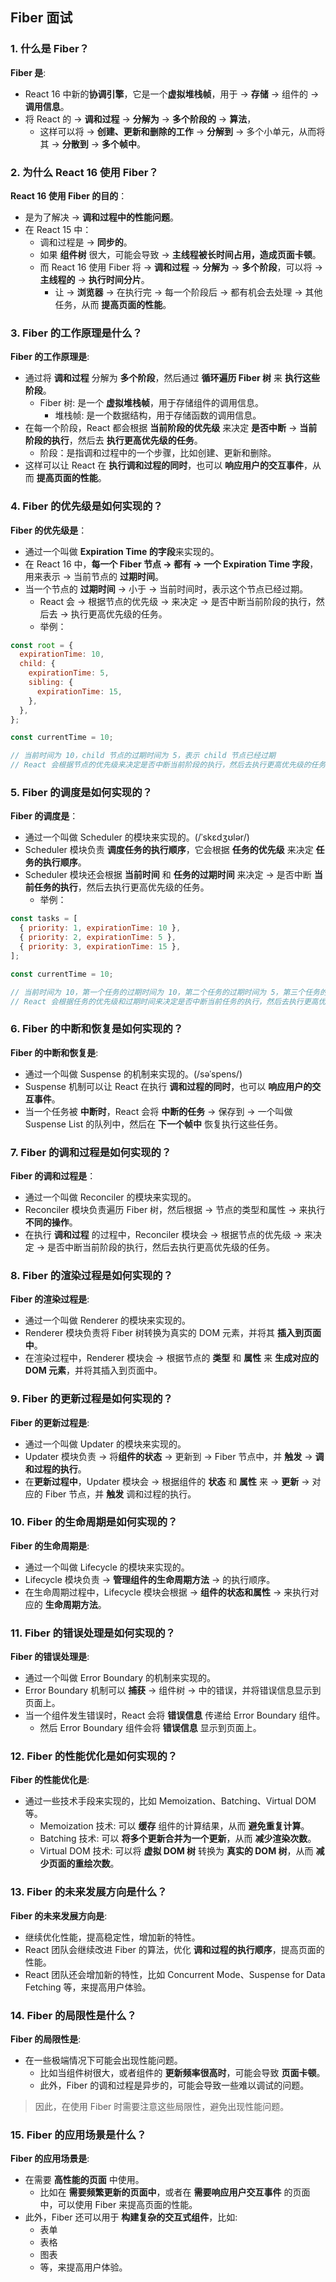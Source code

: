 ## Fiber 面试

### 1. 什么是 Fiber？

**Fiber 是**: 

- React 16 中新的**协调引擎**，它是一个**虚拟堆栈帧**，用于 -> **存储** -> 组件的 -> **调用信息**。
- 将 React 的 -> **调和过程** -> **分解为** -> **多个阶段的** -> **算法**，
  - 这样可以将 -> **创建、更新和删除的工作** -> **分解到** -> 多个小单元，从而将其 -> **分散到** -> **多个帧中**。

### 2. 为什么 React 16 使用 Fiber？

**React 16 使用 Fiber 的目的**：

- 是为了解决 -> **调和过程中的性能问题**。
- 在 React 15 中：
  - 调和过程是 -> **同步的**。
  - 如果 **组件树** 很大，可能会导致 -> **主线程被长时间占用，造成页面卡顿**。
  - 而 React 16 使用 Fiber 将 -> **调和过程** -> **分解为** -> **多个阶段**，可以将 -> **主线程的** -> **执行时间分片**。
    - 让 -> **浏览器** -> 在执行完 -> 每一个阶段后 -> 都有机会去处理 -> 其他任务，从而 **提高页面的性能**。

### 3. Fiber 的工作原理是什么？

**Fiber 的工作原理是**:

- 通过将 **调和过程** 分解为 **多个阶段**，然后通过 **循环遍历 Fiber 树** 来 **执行这些阶段**。
  - Fiber 树: 是一个 **虚拟堆栈帧**，用于存储组件的调用信息。
    - 堆栈帧: 是一个数据结构，用于存储函数的调用信息。
- 在每一个阶段，React 都会根据 **当前阶段的优先级** 来决定 **是否中断** -> **当前阶段的执行**，然后去 **执行更高优先级的任务**。
  - 阶段：是指调和过程中的一个步骤，比如创建、更新和删除。
- 这样可以让 React 在 **执行调和过程的同时**，也可以 **响应用户的交互事件**，从而 **提高页面的性能**。

### 4. Fiber 的优先级是如何实现的？

**Fiber 的优先级是**：

- 通过一个叫做 **Expiration Time 的字段**来实现的。
- 在 React 16 中，**每一个 Fiber 节点 -> 都有 -> 一个 Expiration Time 字段**，用来表示 -> 当前节点的 **过期时间**。
- 当一个节点的 **过期时间** -> 小于 -> 当前时间时，表示这个节点已经过期。
  - React 会 -> 根据节点的优先级 -> 来决定 -> 是否中断当前阶段的执行，然后去 -> 执行更高优先级的任务。
  - 举例：
  
```js
const root = {
  expirationTime: 10,
  child: {
    expirationTime: 5,
    sibling: {
      expirationTime: 15,
    },
  },
};

const currentTime = 10;

// 当前时间为 10，child 节点的过期时间为 5，表示 child 节点已经过期
// React 会根据节点的优先级来决定是否中断当前阶段的执行，然后去执行更高优先级的任务
```

### 5. Fiber 的调度是如何实现的？

**Fiber 的调度是**：

- 通过一个叫做 Scheduler 的模块来实现的。(/ˈskɛdʒʊlər/)
- Scheduler 模块负责 **调度任务的执行顺序**，它会根据 **任务的优先级** 来决定 **任务的执行顺序**。
- Scheduler 模块还会根据 **当前时间** 和 **任务的过期时间** 来决定 -> 是否中断 **当前任务的执行**，然后去执行更高优先级的任务。
    - 举例：

```js
const tasks = [
  { priority: 1, expirationTime: 10 },
  { priority: 2, expirationTime: 5 },
  { priority: 3, expirationTime: 15 },
];

const currentTime = 10;

// 当前时间为 10，第一个任务的过期时间为 10，第二个任务的过期时间为 5，第三个任务的过期时间为 15
// React 会根据任务的优先级和过期时间来决定是否中断当前任务的执行，然后去执行更高优先级的任务
```

### 6. Fiber 的中断和恢复是如何实现的？

**Fiber 的中断和恢复是**:

- 通过一个叫做 Suspense 的机制来实现的。(/səˈspens/)
- Suspense 机制可以让 React 在执行 **调和过程的同时**，也可以 **响应用户的交互事件**。
- 当一个任务被 **中断时**，React 会将 **中断的任务** -> 保存到 -> 一个叫做 Suspense List 的队列中，然后在 **下一个帧中** 恢复执行这些任务。

### 7. Fiber 的调和过程是如何实现的？

**Fiber 的调和过程是**：

- 通过一个叫做 Reconciler 的模块来实现的。
- Reconciler 模块负责遍历 Fiber 树，然后根据 -> 节点的类型和属性 -> 来执行**不同的操作**。
- 在执行 **调和过程** 的过程中，Reconciler 模块会 -> 根据节点的优先级 -> 来决定 -> 是否中断当前阶段的执行，然后去执行更高优先级的任务。

### 8. Fiber 的渲染过程是如何实现的？

**Fiber 的渲染过程是**:

- 通过一个叫做 Renderer 的模块来实现的。
- Renderer 模块负责将 Fiber 树转换为真实的 DOM 元素，并将其 **插入到页面中**。
- 在渲染过程中，Renderer 模块会 -> 根据节点的 **类型** 和 **属性** 来 **生成对应的 DOM 元素**，并将其插入到页面中。

### 9. Fiber 的更新过程是如何实现的？

**Fiber 的更新过程是**:

- 通过一个叫做 Updater 的模块来实现的。
- Updater 模块负责 -> 将**组件的状态** -> 更新到 -> Fiber 节点中，并 **触发** -> **调和过程的执行**。
- 在**更新过程中**，Updater 模块会 -> 根据组件的 **状态** 和 **属性** 来 -> **更新** -> 对应的 Fiber 节点，并 **触发** 调和过程的执行。

### 10. Fiber 的生命周期是如何实现的？

**Fiber 的生命周期是**:

- 通过一个叫做 Lifecycle 的模块来实现的。
- Lifecycle 模块负责 -> **管理组件的生命周期方法** -> 的执行顺序。
- 在生命周期过程中，Lifecycle 模块会根据 -> **组件的状态和属性** -> 来执行对应的 **生命周期方法**。

### 11. Fiber 的错误处理是如何实现的？

**Fiber 的错误处理是**:

- 通过一个叫做 Error Boundary 的机制来实现的。
- Error Boundary 机制可以 **捕获** -> 组件树 -> 中的错误，并将错误信息显示到页面上。
- 当一个组件发生错误时，React 会将 **错误信息** 传递给 Error Boundary 组件。
  - 然后 Error Boundary 组件会将 **错误信息** 显示到页面上。

### 12. Fiber 的性能优化是如何实现的？

**Fiber 的性能优化是**:

- 通过一些技术手段来实现的，比如 Memoization、Batching、Virtual DOM 等。
  - Memoization 技术: 可以 **缓存** 组件的计算结果，从而 **避免重复计算**。
  - Batching 技术: 可以 **将多个更新合并为一个更新**，从而 **减少渲染次数**。
  - Virtual DOM 技术: 可以将 **虚拟 DOM 树** 转换为 **真实的 DOM 树**，从而 **减少页面的重绘次数**。

### 13. Fiber 的未来发展方向是什么？

**Fiber 的未来发展方向是**:

- 继续优化性能，提高稳定性，增加新的特性。
- React 团队会继续改进 Fiber 的算法，优化 **调和过程的执行顺序**，提高页面的性能。
- React 团队还会增加新的特性，比如 Concurrent Mode、Suspense for Data Fetching 等，来提高用户体验。

### 14. Fiber 的局限性是什么？

**Fiber 的局限性是**:

- 在一些极端情况下可能会出现性能问题。
  - 比如当组件树很大，或者组件的 **更新频率很高时**，可能会导致 **页面卡顿**。
  - 此外，Fiber 的调和过程是异步的，可能会导致一些难以调试的问题。
  
> 因此，在使用 Fiber 时需要注意这些局限性，避免出现性能问题。

### 15. Fiber 的应用场景是什么？

**Fiber 的应用场景是**:

- 在需要 **高性能的页面** 中使用。
  - 比如在 **需要频繁更新的页面中**，或者在 **需要响应用户交互事件** 的页面中，可以使用 Fiber 来提高页面的性能。
- 此外，Fiber 还可以用于 **构建复杂的交互式组件**，比如:
  - 表单
  - 表格
  - 图表
  - 等，来提高用户体验。

